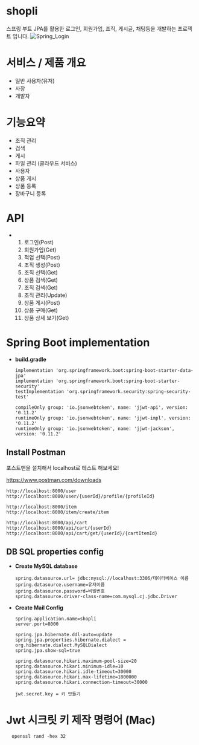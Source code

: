 # shopli

스프링 부트 JPA를 활용한 로그인, 회원가입, 조직, 게시글, 채팅등을 개발하는 프로젝트 입니다.
![Spring_Login](https://github.com/kjone8371/Project-Spring-Boot-Data-JPA-user-service/assets/103641429/08505529-c7a0-4104-adb1-f57542724b6e)


# 서비스 / 제품 개요
  + 일반 사용자(유저)
  + 사장
  + 개발자

# 기능요약
  + 조직 관리
  + 검색
  + 게시
  + 파일 관리 (클라우드 서비스)
  + 사용자
  + 상품 게시
  + 상품 등록
  + 장바구니 등록
    


# API
+ 1. 로그인(Post)
  2. 회원가입(Get)
  3. 적업 선택(Post)
  4. 조직 생성(Post)
  5. 조직 선택(Get)
  6. 상품 검색(Get)
  7. 조직 검색(Get)
  8. 조직 관리(Update)
  9. 상품 게시(Post)
  10. 상품 구매(Get)
  11. 상품 상세 보기(Get)

# Spring Boot implementation
+ **build.gradle**
    ```build
    implementation 'org.springframework.boot:spring-boot-starter-data-jpa'
    implementation 'org.springframework.boot:spring-boot-starter-security'
    testImplementation 'org.springframework.security:spring-security-test'

    compileOnly group: 'io.jsonwebtoken', name: 'jjwt-api', version: '0.11.2'
    runtimeOnly group: 'io.jsonwebtoken', name: 'jjwt-impl', version: '0.11.2'
    runtimeOnly group: 'io.jsonwebtoken', name: 'jjwt-jackson', version: '0.11.2'
    ```


## Install Postman
포스트맨을 설치해서 localhost로 테스트 해보세요! 

https://www.postman.com/downloads

```
http://localhost:8000/user
http://localhost:8000/user/{userId}/profile/{profileId}
```
```
http://localhost:8000/item
http://localhost:8000/item/create/item
```
```
http://localhost:8000/api/cart
http://localhost:8000/api/cart/{userId}
http://localhost:8000/api/cart/get/{userId}/{cartItemId}

```


## DB SQL properties config

+ **Create MySQL database**
  ```properties
  spring.datasource.url= jdbc:mysql://localhost:3306/데이터베이스 이름
  spring.datasource.username=유저이름
  spring.datasource.password=비빌번호
  spring.datasource.driver-class-name=com.mysql.cj.jdbc.Driver
  
  ```

+ **Create Mail Config**
  ```properties
  spring.application.name=shopli
  server.port=8000

  spring.jpa.hibernate.ddl-auto=update
  spring.jpa.properties.hibernate.dialect = org.hibernate.dialect.MySQLDialect
  spring.jpa.show-sql=true

  spring.datasource.hikari.maximum-pool-size=20
  spring.datasource.hikari.minimum-idle=10
  spring.datasource.hikari.idle-timeout=30000
  spring.datasource.hikari.max-lifetime=1800000
  spring.datasource.hikari.connection-timeout=30000

  jwt.secret.key = 키 만들기
  ```
# Jwt 시크릿 키 제작 명령어 (Mac)

```
  openssl rand -hex 32
```








